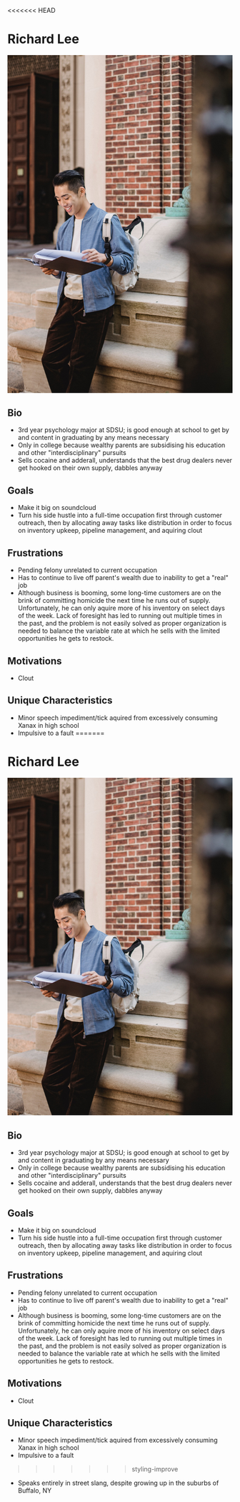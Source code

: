 <<<<<<< HEAD
# Richard Lee
![Richard Lee](./user-img/user-persona-sdsu-student.jpg)
## Bio
- 3rd year psychology major at SDSU; is good enough at school to get by and content in graduating by any means necessary
- Only in college because wealthy parents are subsidising his education and other "interdisciplinary" pursuits
- Sells cocaine and adderall, understands that the best drug dealers never get hooked on their own supply, dabbles anyway

## Goals
- Make it big on soundcloud
- Turn his side hustle into a full-time occupation first through customer outreach, then by allocating away tasks like distribution in order to focus on inventory upkeep, pipeline management, and aquiring clout
## Frustrations
- Pending felony unrelated to current occupation
- Has to continue to live off parent's wealth due to inability to get a "real" job
- Although business is booming, some long-time customers are on the brink of committing homicide the next time he runs out of supply. Unfortunately, he can only aquire more of his inventory on select days of the week. Lack of foresight has led to running out multiple times in the past, and the problem is not easily solved as proper organization is needed to balance the variable rate at which he sells with the limited opportunities he gets to restock.
## Motivations
- Clout
## Unique Characteristics
- Minor speech impediment/tick aquired from excessively consuming Xanax in high school
- Impulsive to a fault
=======
# Richard Lee
![Richard Lee](./user-img/user-persona-sdsu-student.jpg)
## Bio
- 3rd year psychology major at SDSU; is good enough at school to get by and content in graduating by any means necessary
- Only in college because wealthy parents are subsidising his education and other "interdisciplinary" pursuits
- Sells cocaine and adderall, understands that the best drug dealers never get hooked on their own supply, dabbles anyway

## Goals
- Make it big on soundcloud
- Turn his side hustle into a full-time occupation first through customer outreach, then by allocating away tasks like distribution in order to focus on inventory upkeep, pipeline management, and aquiring clout
## Frustrations
- Pending felony unrelated to current occupation
- Has to continue to live off parent's wealth due to inability to get a "real" job
- Although business is booming, some long-time customers are on the brink of committing homicide the next time he runs out of supply. Unfortunately, he can only aquire more of his inventory on select days of the week. Lack of foresight has led to running out multiple times in the past, and the problem is not easily solved as proper organization is needed to balance the variable rate at which he sells with the limited opportunities he gets to restock.
## Motivations
- Clout
## Unique Characteristics
- Minor speech impediment/tick aquired from excessively consuming Xanax in high school
- Impulsive to a fault
>>>>>>> styling-improve
- Speaks entirely in street slang, despite growing up in the suburbs of Buffalo, NY